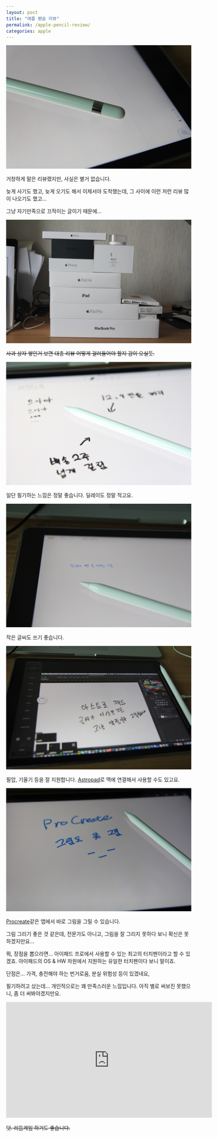 ```yaml
---
layout: post
title: "애플 펜슬 리뷰"
permalink: /apple-pencil-review/
categories: apple
---
```

<img src="/images/V1-scy8HYl.jpg" alt="niceb5y blog" class="w-full">

거창하게 말은 리뷰랬지만, 사실은 별거 없습니다.

늦게 사기도 했고, 늦게 오기도 해서 이제서야 도착했는데, 그 사이에 이런 저런 리뷰 많이 나오기도 했고...

그냥 자기만족으로 끄적이는 글이기 때문에...

<img src="/images/Ny4i5yUHKe.jpg" alt="niceb5y blog" class="w-full">

~~사과 상자 쌓인거 보면 대충 리뷰 어떻게 걸러들어야 할지 감이 오실듯.~~

<img src="/images/VyoqyIHKx.jpg" alt="niceb5y blog" class="w-full">

일단 필기하는 느낌은 정말 좋습니다. 딜레이도 정말 적고요.

<img src="/images/4Jlj91IBFl.jpg" alt="niceb5y blog" class="w-full">

작은 글씨도 쓰기 좋습니다.

<img src="/images/4JQsck8SKl.jpg" alt="niceb5y blog" class="w-full">

필압, 기울기 등을 잘 지원합니다. [Astropad](http://astropad.com)로 맥에 연결해서 사용할 수도 있고요.

<img src="/images/NkGoqJ8Btg.jpg" alt="niceb5y blog" class="w-full">

[Procreate](http://procreate.si)같은 앱에서 바로 그림을 그릴 수 있습니다.

그림 그리기 좋은 것 같은데, 전문가도 아니고, 그림을 잘 그리지 못하다 보니 확신은 못하겠지만요...

뭐, 장점을 뽑으라면... 아이패드 프로에서 사용할 수 있는 최고의 터치펜이라고 할 수 있겠죠. 아이패드의 OS & HW 차원에서 지원하는 유일한 터치펜이다 보니 말이죠.

단점은... 가격, 충전해야 하는 번거로움, 분실 위험성 등이 있겠네요,

필기하려고 샀는데... 개인적으로는 꽤 만족스러운 느낌입니다. 아직 별로 써보진 못했으니, 좀 더 써봐야겠지만요.

<div class="embed-responsive embed-responsive-16by9">
  <iframe width="560" height="315" src="https://www.youtube.com/embed/qtmN4k1QvRk" frameborder="0" allowfullscreen></iframe>
</div>

~~덧. 리듬게임 하기도 좋습니다.~~
